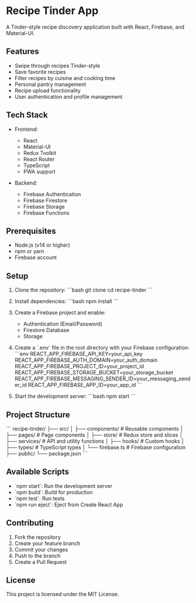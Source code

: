 # Recipe Tinder App

A Tinder-style recipe discovery application built with React, Firebase, and Material-UI.

## Features

- Swipe through recipes Tinder-style
- Save favorite recipes
- Filter recipes by cuisine and cooking time
- Personal pantry management
- Recipe upload functionality
- User authentication and profile management

## Tech Stack

- Frontend:
  - React
  - Material-UI
  - Redux Toolkit
  - React Router
  - TypeScript
  - PWA support

- Backend:
  - Firebase Authentication
  - Firebase Firestore
  - Firebase Storage
  - Firebase Functions

## Prerequisites

- Node.js (v14 or higher)
- npm or yarn
- Firebase account

## Setup

1. Clone the repository:
\`\`\`bash
git clone <repository-url>
cd recipe-tinder
\`\`\`

2. Install dependencies:
\`\`\`bash
npm install
\`\`\`

3. Create a Firebase project and enable:
   - Authentication (Email/Password)
   - Firestore Database
   - Storage

4. Create a \`.env\` file in the root directory with your Firebase configuration:
\`\`\`env
REACT_APP_FIREBASE_API_KEY=your_api_key
REACT_APP_FIREBASE_AUTH_DOMAIN=your_auth_domain
REACT_APP_FIREBASE_PROJECT_ID=your_project_id
REACT_APP_FIREBASE_STORAGE_BUCKET=your_storage_bucket
REACT_APP_FIREBASE_MESSAGING_SENDER_ID=your_messaging_sender_id
REACT_APP_FIREBASE_APP_ID=your_app_id
\`\`\`

5. Start the development server:
\`\`\`bash
npm start
\`\`\`

## Project Structure

\`\`\`
recipe-tinder/
├── src/
│   ├── components/      # Reusable components
│   ├── pages/          # Page components
│   ├── store/          # Redux store and slices
│   ├── services/       # API and utility functions
│   ├── hooks/          # Custom hooks
│   ├── types/          # TypeScript types
│   └── firebase.ts     # Firebase configuration
├── public/
└── package.json
\`\`\`

## Available Scripts

- \`npm start\`: Run the development server
- \`npm build\`: Build for production
- \`npm test\`: Run tests
- \`npm run eject\`: Eject from Create React App

## Contributing

1. Fork the repository
2. Create your feature branch
3. Commit your changes
4. Push to the branch
5. Create a Pull Request

## License

This project is licensed under the MIT License.
